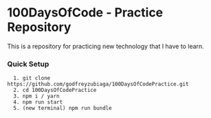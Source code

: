 # 100DaysOfCode - Practice Repository
This is a repository for practicing new technology that I have to learn.

### Quick Setup
``` 
  1. git clone https://github.com/godfreyzubiaga/100DaysOfCodePractice.git
  2. cd 100DaysOfCodePractice
  3. npm i / yarn
  4. npm run start
  5. (new terminal) npm run bundle
```